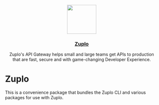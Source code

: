 <p align="center">
  <a href="https://zuplo.com">
    <img src="https://portal.zuplo.com/zuplo.svg" height="96">
    <h3 align="center">Zuplo</h3>
  </a>
</p>
<p align="center">Zuplo's API Gateway helps small and large teams get APIs to production that are
fast, secure and with game-changing Developer Experience.</p>


# Zuplo

This is a convenience package that bundles the Zuplo CLI and various packages for use with Zuplo.
